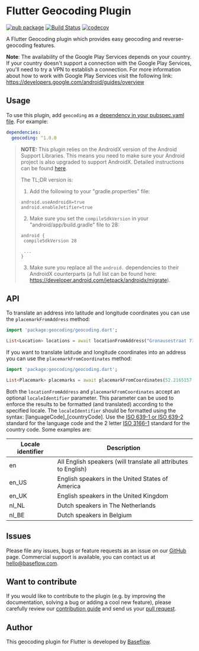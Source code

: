 # Flutter Geocoding Plugin  

[![pub package](https://img.shields.io/pub/v/geocoding.svg)](https://pub.dartlang.org/packages/geocoding) [![Build Status](https://app.bitrise.io/app/b0e244f2c82e1678/status.svg?token=x6sBRHLW05ymIpW-dVJlgQ&branch=master)](https://app.bitrise.io/app/b0e244f2c82e1678) [![codecov](https://codecov.io/gh/Baseflow/flutter-geocoding/branch/master/graph/badge.svg)](https://codecov.io/gh/Baseflow/flutter-geodocder)

A Flutter Geocoding plugin which provides easy geocoding and reverse-geocoding features.

**Note**: The availability of the Google Play Services depends on your country. If your country doesn't support a connection with the Google Play Services, you'll need to try a VPN to establish a connection. For more information about how to work with Google Play Services visit the following link: https://developers.google.com/android/guides/overview 

## Usage

To use this plugin, add `geocoding` as a [dependency in your pubspec.yaml file](https://flutter.io/platform-plugins/). For example:

```yaml
dependencies:
  geocoding: ^1.0.0
```

> **NOTE:** This plugin relies on the AndroidX version of the Android Support Libraries. This means you need to make sure your Android project is also upgraded to support AndroidX. Detailed instructions can be found [here](https://flutter.dev/docs/development/packages-and-plugins/androidx-compatibility). 
>
>The TL;DR version is:
>
>1. Add the following to your "gradle.properties" file:
>
>```
>android.useAndroidX=true
>android.enableJetifier=true
>```
>2. Make sure you set the `compileSdkVersion` in your "android/app/build.gradle" file to 28:
>
>```
>android {
>  compileSdkVersion 28
>
>  ...
>}
>```
>3. Make sure you replace all the `android.` dependencies to their AndroidX counterparts (a full list can be found here: https://developer.android.com/jetpack/androidx/migrate).

## API

To translate an address into latitude and longitude coordinates you can use the `placemarkFromAddress` method:

``` dart
import 'package:geocoding/geocoding.dart';

List<Location> locations = await locationFromAddress("Gronausestraat 710, Enschede");
```

If you want to translate latitude and longitude coordinates into an address you can use the `placemarkFromCoordinates` method:

``` dart
import 'package:geocoding/geocoding.dart';

List<Placemark> placemarks = await placemarkFromCoordinates(52.2165157, 6.9437819);
```

Both the `locationFromAddress` and `placemarkFromCoordinates` accept an optional `localeIdentifier` parameter. This parameter can be used to enforce the results to be formatted (and translated) according to the specified locale. The `localeIdentifier` should be formatted using the syntax: [languageCode]_[countryCode]. Use the [ISO 639-1 or ISO 639-2](http://www.loc.gov/standards/iso639-2/php/English_list.php) standard for the language code and the 2 letter [ISO 3166-1](https://en.wikipedia.org/wiki/ISO_3166-1) standard for the country code. Some examples are:

Locale identifier | Description
----------------- | -----------
en | All English speakers (will translate all attributes to English)
en_US | English speakers in the United States of America
en_UK | English speakers in the United Kingdom
nl_NL | Dutch speakers in The Netherlands
nl_BE | Dutch speakers in Belgium

## Issues

Please file any issues, bugs or feature requests as an issue on our [GitHub](https://github.com/Baseflow/flutter-geocoding/issues) page. Commercial support is available, you can contact us at <hello@baseflow.com>.

## Want to contribute

If you would like to contribute to the plugin (e.g. by improving the documentation, solving a bug or adding a cool new feature), please carefully review our [contribution guide](CONTRIBUTING.md) and send us your [pull request](https://github.com/Baseflow/flutter-geocoding/pulls).

## Author

This geocoding plugin for Flutter is developed by [Baseflow](https://baseflow.com).
